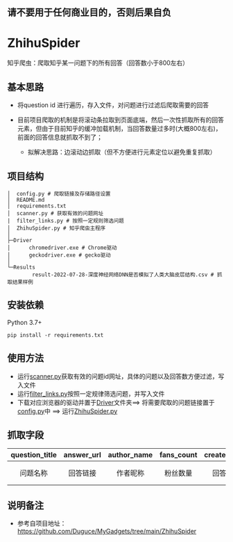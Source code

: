 ## 请不要用于任何商业目的，否则后果自负
# ZhihuSpider
知乎爬虫：爬取知乎某一问题下的所有回答（回答数小于800左右）

## 基本思路
- 将question id 进行遍历，存入文件，对问题进行过滤后爬取需要的回答

- 目前项目爬取的机制是将滚动条拉取到页面底端，然后一次性抓取所有的回答元素，但由于目前知乎的缓冲加载机制，当回答数量过多时(大概800左右)，前面的回答信息就抓取不到了；
  - 拟解决思路：边滚动边抓取（但不方便进行元素定位以避免重复抓取）

## 项目结构

```
│  config.py # 爬取链接及存储路径设置
│  README.md
│  requirements.txt
│  scanner.py # 获取有效的问题网址
|  filter_links.py # 按照一定规则筛选问题
│  ZhihuSpider.py # 知乎爬虫主程序
│
├─Driver
│      chromedriver.exe # Chrome驱动
│      geckodriver.exe # gecko驱动
│
└─Results
        result-2022-07-28-深度神经网络DNN是否模拟了人类大脑皮层结构.csv # 抓取结果样例
```

## 安装依赖

Python 3.7+

```
pip install -r requirements.txt
```

## 使用方法
- 运行<u>scanner.py</u>获取有效的问题id网址，具体的问题以及回答数方便过滤，写入文件
- 运行<u>filter_links.py</u>按照一定规律筛选问题，并写入文件
- 下载对应浏览器的驱动并置于[Driver](./Driver)文件夹==> 将需要爬取的问题链接置于<u>config.py</u>中 ==> 运行<u>ZhihuSpider.py</u>

## 抓取字段

| question_title | answer_url | author_name | fans_count | created_time | updated_time | comment_count | voteup_count |   content    |
| :------------: | :--------: | :---------: | :--------: | :----------: | :----------: | :-----------: | :----------: | :----------: |
|    问题名称    |  回答链接  |  作者昵称   |  粉丝数量  |   回答时间   | 最近修改时间 |   评论数量    |   赞同数量   | 回答文本内容 |

## 说明备注

- 参考自项目地址：https://github.com/Duguce/MyGadgets/tree/main/ZhihuSpider
